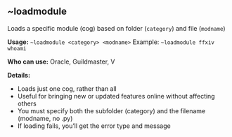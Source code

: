 ## ~loadmodule <category> <modname>

Loads a specific module (cog) based on folder (`category`) and file (`modname`)

**Usage:**
`~loadmodule <category> <modname>`
Example: `~loadmodule ffxiv whoami`

**Who can use:**
Oracle, Guildmaster, V

**Details:**

- Loads just one cog, rather than all
- Useful for bringing new or updated features online without affecting others
- You must specify both the subfolder (category) and the filename (modname, no .py)
- If loading fails, you’ll get the error type and message
